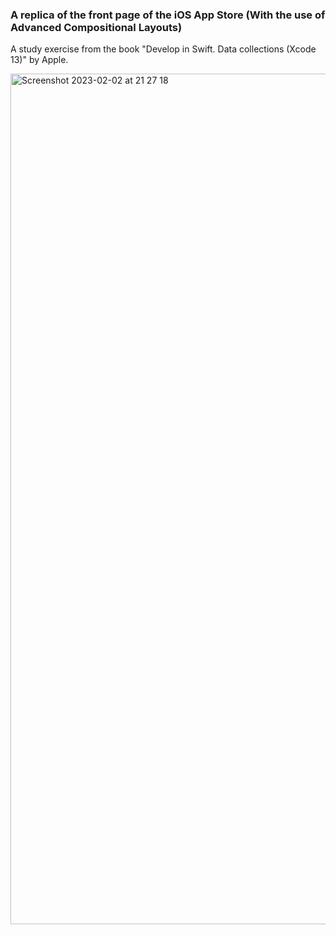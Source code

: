 ### A replica of the front page of the iOS App Store (With the use of Advanced Compositional Layouts)

A study exercise from the book "Develop in Swift. Data collections (Xcode 13)" by Apple.

<img width="1361" alt="Screenshot 2023-02-02 at 21 27 18" src="https://user-images.githubusercontent.com/122368077/216442253-658a9e75-8647-42e1-9976-b65c712c478d.png">
